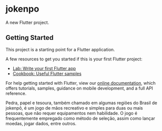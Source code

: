# jokenpo

A new Flutter project.

## Getting Started

This project is a starting point for a Flutter application.

A few resources to get you started if this is your first Flutter project:

- [Lab: Write your first Flutter app](https://flutter.dev/docs/get-started/codelab)
- [Cookbook: Useful Flutter samples](https://flutter.dev/docs/cookbook)

For help getting started with Flutter, view our
[online documentation](https://flutter.dev/docs), which offers tutorials,
samples, guidance on mobile development, and a full API reference.

Pedra, papel e tesoura, também chamado em algumas regiões do Brasil de jokenpô, é um jogo de mãos
recreativo e simples para duas ou mais pessoas, que não requer equipamentos nem habilidade. O jogo
é frequentemente empregado como método de seleção, assim como lançar moedas,
 jogar dados, entre outros.